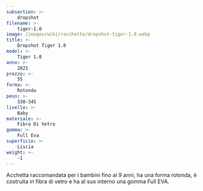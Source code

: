 ```yaml
---
subsection: >-
    dropshot
filename: >-
    tiger-1.0
image: /images/wiki/racchette/dropshot-tiger-1.0.webp
title: >-
    Dropshot Tiger 1.0
model: >-
    Tiger 1.0
anno: >-
    2021
prezzo: >-
    55
forma: >-
    Rotonda
peso: >-
    330-345
livello: >-
    Baby
materiale: >-
    Fibra Di Vetro
gomma: >-
    Full Eva
superficie: >-
    Liscia
weight: >-
    -1
---
```

Acchetta raccomandata per i bambini fino ai 9 anni, ha una forma rotonda, è costruita in fibra di vetro e ha al suo interno una gomma Full EVA.